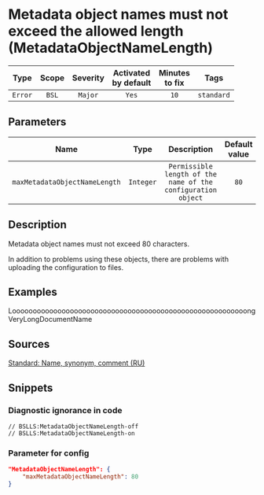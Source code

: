 # Metadata object names must not exceed the allowed length (MetadataObjectNameLength)

|   Type    |    Scope    | Severity |    Activated<br>by default    |    Minutes<br>to fix    |    Tags    |
|:--------:|:-----------------------------:|:--------:|:------------------------------:|:-----------------------------------:|:----------:|
| `Error` |             `BSL`             | `Major` |              `Yes`              |                `10`                 | `standard` |

## Parameters


|              Name              |   Type   |                       Description                       |    Default value    |
|:-----------------------------:|:-------:|:----------------------------------------------------:|:------------------------------:|
| `maxMetadataObjectNameLength` | `Integer` | `Permissible length of the name of the configuration object` |              `80`              |
<!-- Блоки выше заполняются автоматически, не трогать -->
## Description
<!-- Описание диагностики заполняется вручную. Необходимо понятным языком описать смысл и схему работу -->

Metadata object names must not exceed 80 characters.

In addition to problems using these objects, there are problems with uploading the configuration to files.

## Examples

LooooooooooooooooooooooooooooooooooooooooooooooooooooooooongVeryLongDocumentName

## Sources
<!-- Необходимо указывать ссылки на все источники, из которых почерпнута информация для создания диагностики -->

[Standard: Name, synonym, comment (RU)](https://its.1c.ru/db/v8std#content:474:hdoc:2.3)

## Snippets

<!-- Блоки ниже заполняются автоматически, не трогать -->
### Diagnostic ignorance in code

```bsl
// BSLLS:MetadataObjectNameLength-off
// BSLLS:MetadataObjectNameLength-on
```

### Parameter for config

```json
"MetadataObjectNameLength": {
    "maxMetadataObjectNameLength": 80
}
```
